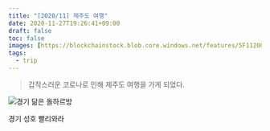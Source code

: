 ```yaml
---
title: "[2020/11] 제주도 여행"
date: 2020-11-27T19:26:41+09:00
draft: false
toc: false
images: [https://blockchainstock.blob.core.windows.net/features/5F112006F4089F103895B78090CD2D36E34960F933AA98399DF386359E894ADC.jpg]
tags:
  - trip
---
```



> 갑작스러운 코로나로 인해 제주도 여행을 가게 되었다.



![경기 닮은 돌하르방](https://blockchainstock.blob.core.windows.net/features/5F112006F4089F103895B78090CD2D36E34960F933AA98399DF386359E894ADC.jpg)


경기 성호 빨리와라




